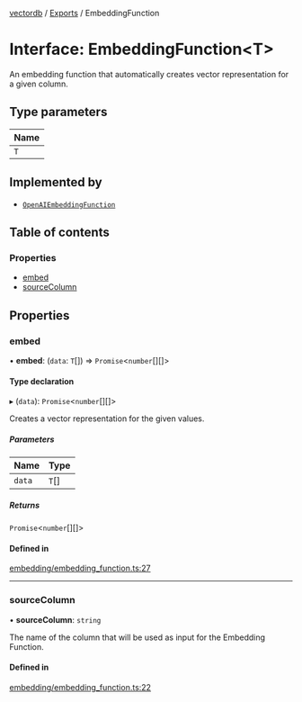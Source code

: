 [vectordb](../README.md) / [Exports](../modules.md) / EmbeddingFunction

# Interface: EmbeddingFunction<T\>

An embedding function that automatically creates vector representation for a given column.

## Type parameters

| Name |
| :------ |
| `T` |

## Implemented by

- [`OpenAIEmbeddingFunction`](../classes/OpenAIEmbeddingFunction.md)

## Table of contents

### Properties

- [embed](EmbeddingFunction.md#embed)
- [sourceColumn](EmbeddingFunction.md#sourcecolumn)

## Properties

### embed

• **embed**: (`data`: `T`[]) => `Promise`<`number`[][]\>

#### Type declaration

▸ (`data`): `Promise`<`number`[][]\>

Creates a vector representation for the given values.

##### Parameters

| Name | Type |
| :------ | :------ |
| `data` | `T`[] |

##### Returns

`Promise`<`number`[][]\>

#### Defined in

[embedding/embedding_function.ts:27](https://github.com/lancedb/lancedb/blob/b1eeb90/node/src/embedding/embedding_function.ts#L27)

___

### sourceColumn

• **sourceColumn**: `string`

The name of the column that will be used as input for the Embedding Function.

#### Defined in

[embedding/embedding_function.ts:22](https://github.com/lancedb/lancedb/blob/b1eeb90/node/src/embedding/embedding_function.ts#L22)

